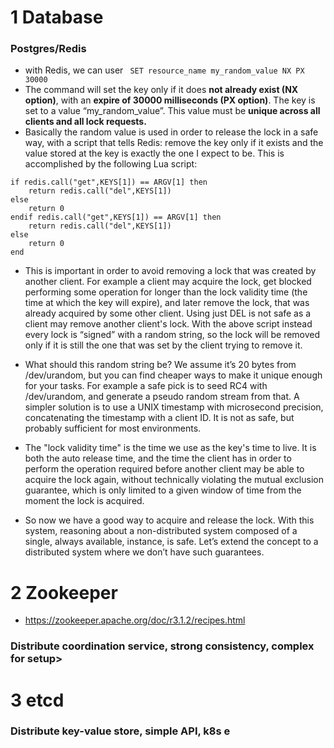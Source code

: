 # 1 Database

### Postgres/Redis

- with Redis, we can user ` SET resource_name my_random_value NX PX 30000`
- The command will set the key only if it does **not already exist (NX option)**, with an **expire of 30000 milliseconds (PX option)**. The key is set to a value “my_random_value”. This value must be **unique across all clients and all lock requests.**
- Basically the random value is used in order to release the lock in a safe way, with a script that tells Redis: remove the key only if it exists and the value stored at the key is exactly the one I expect to be. This is accomplished by the following Lua script:

```
if redis.call("get",KEYS[1]) == ARGV[1] then
    return redis.call("del",KEYS[1])
else
    return 0
endif redis.call("get",KEYS[1]) == ARGV[1] then
    return redis.call("del",KEYS[1])
else
    return 0
end
```

- This is important in order to avoid removing a lock that was created by another client. For example a client may acquire the lock, get blocked performing some operation for longer than the lock validity time (the time at which the key will expire), and later remove the lock, that was already acquired by some other client. Using just DEL is not safe as a client may remove another client's lock. With the above script instead every lock is “signed” with a random string, so the lock will be removed only if it is still the one that was set by the client trying to remove it.

- What should this random string be? We assume it’s 20 bytes from /dev/urandom, but you can find cheaper ways to make it unique enough for your tasks. For example a safe pick is to seed RC4 with /dev/urandom, and generate a pseudo random stream from that. A simpler solution is to use a UNIX timestamp with microsecond precision, concatenating the timestamp with a client ID. It is not as safe, but probably sufficient for most environments.

- The "lock validity time" is the time we use as the key's time to live. It is both the auto release time, and the time the client has in order to perform the operation required before another client may be able to acquire the lock again, without technically violating the mutual exclusion guarantee, which is only limited to a given window of time from the moment the lock is acquired.

- So now we have a good way to acquire and release the lock. With this system, reasoning about a non-distributed system composed of a single, always available, instance, is safe. Let’s extend the concept to a distributed system where we don’t have such guarantees.

# 2 Zookeeper

- https://zookeeper.apache.org/doc/r3.1.2/recipes.html

### Distribute coordination service, strong consistency, complex for setup>

# 3 etcd

### Distribute key-value store, simple API, k8s e
